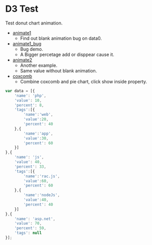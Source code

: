 D3 Test
===========

Test donut chart animation.

* [animate1](http://windfish27.github.io/CodeTalentD3Test/animate1.html)
  - Find out blank animation bug on data0.
* [animate1_bug](http://windfish27.github.io/CodeTalentD3Test/animate1_bug.html)
  - Bug demo.
  - A Bigger percetage add or disppear cause it.
* [animate2](http://windfish27.github.io/CodeTalentD3Test/animate2.html)
  - Another example.
  - Same value without blank animation.
* [coxcomb](http://windfish27.github.io/CodeTalentD3Test/coxcomb.html)
  - Combine coxcomb and pie chart, click show inside property.

```js
var data = [{
    'name': 'php',
    'value': 10,
    'percent': 8,
    'tags':[{
		'name':'web',
		'value':20,
		'percent': 40
    },{
		'name':'app',
		'value':30,
		'percent': 60
    }]
},{
    'name': 'js',
    'value': 40,
    'percent': 33,
    'tags':[{
		'name':'rac.js',
		'value':60,
		'percent': 60
    },{
		'name':'nodeJs',
		'value':40,
		'percent': 40
    }]
},{
    'name': 'asp.net',
    'value': 70,
    'percent': 59,
    'tags': null
}];
```
